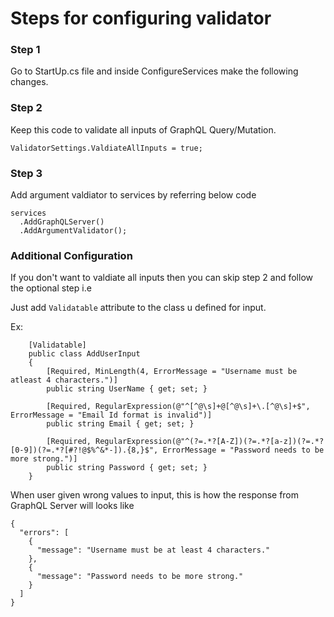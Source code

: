# Steps for configuring validator


### Step 1
Go to StartUp.cs file and inside ConfigureServices make the following changes.

### Step 2
Keep this code to validate all inputs of GraphQL Query/Mutation.
```
ValidatorSettings.ValdiateAllInputs = true;
```


### Step 3
Add argument valdiator to services by referring below code
```
services
  .AddGraphQLServer()
  .AddArgumentValidator();
```


### Additional Configuration
If you don't want to valdiate all inputs then you can skip step 2 and follow the optional step i.e

Just add `Validatable` attribute to the class u defined for input.

Ex:
```
    [Validatable]
    public class AddUserInput
    {
        [Required, MinLength(4, ErrorMessage = "Username must be atleast 4 characters.")]
        public string UserName { get; set; }

        [Required, RegularExpression(@"^[^@\s]+@[^@\s]+\.[^@\s]+$", ErrorMessage = "Email Id format is invalid")]
        public string Email { get; set; }

        [Required, RegularExpression(@"^(?=.*?[A-Z])(?=.*?[a-z])(?=.*?[0-9])(?=.*?[#?!@$%^&*-]).{8,}$", ErrorMessage = "Password needs to be more strong.")]
        public string Password { get; set; }
    }
```


When user given wrong values to input, this is how the response from GraphQL Server will looks like
```
{
  "errors": [
    {
      "message": "Username must be at least 4 characters."
    },
    {
      "message": "Password needs to be more strong."
    }
  ]
}
```
